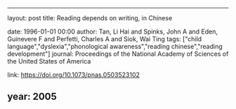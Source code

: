 ---
layout: post
title: Reading depends on writing, in Chinese

date: 1996-01-01 00:00
author: Tan, Li Hai and Spinks, John A and Eden, Guinevere F and Perfetti, Charles A and Siok, Wai Ting
tags: ["child language","dyslexia","phonological awareness","reading chinese","reading development"]
journal: Proceedings of the National Academy of Sciences of the United States of America

link: https://doi.org/10.1073/pnas.0503523102

year: 2005
------